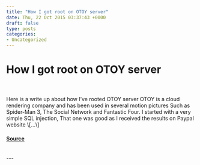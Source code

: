 ```yaml
---
title: "How I got root on OTOY server"
date: Thu, 22 Oct 2015 03:37:43 +0000
draft: false
type: posts
categories: 
- Uncategorized
---
```

# How I got root on OTOY server

<br/>

<br/>
Here is a write up about how I’ve rooted OTOY server OTOY is a cloud rendering company and has been used in several motion pictures Such as Spider-Man 3, The Social Network and Fantastic Four. I started with a very simple SQL injection, That one was good as I received the results on Paypal website \[…\]

#### [Source](https://pwnrules.com/otoy-server-rooted/)

<br/>
---
